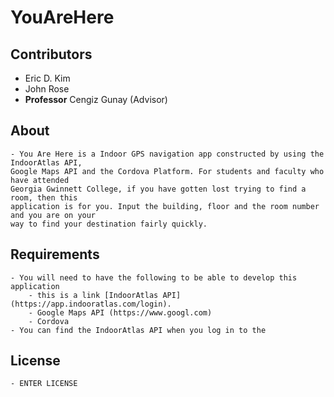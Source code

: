 # YouAreHere

## Contributors
- Eric D. Kim
- John Rose
- **Professor** Cengiz Gunay (Advisor)

## About
	- You Are Here is a Indoor GPS navigation app constructed by using the IndoorAtlas API, 
	Google Maps API and the Cordova Platform. For students and faculty who have attended 
	Georgia Gwinnett College, if you have gotten lost trying to find a room, then this 
	application is for you. Input the building, floor and the room number and you are on your 
	way to find your destination fairly quickly.


## Requirements
	- You will need to have the following to be able to develop this application
		- this is a link [IndoorAtlas API](https://app.indooratlas.com/login).
		- Google Maps API (https://www.googl.com)
		- Cordova
	- You can find the IndoorAtlas API when you log in to the 

## License
	- ENTER LICENSE